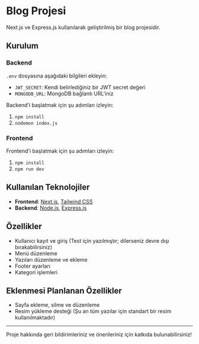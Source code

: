 # Blog Projesi

Next.js ve Express.js kullanılarak geliştirilmiş bir blog projesidir.

## Kurulum

### Backend
`.env` dosyasına aşağıdaki bilgileri ekleyin:
- `JWT_SECRET`: Kendi belirlediğiniz bir JWT secret değeri
- `MONGODB_URL`: MongoDB bağlantı URL'iniz

Backend'i başlatmak için şu adımları izleyin:
1. `npm install`
2. `nodemon index.js`

### Frontend
Frontend'i başlatmak için şu adımları izleyin:
1. `npm install`
2. `npm run dev`

## Kullanılan Teknolojiler

- **Frontend**: [Next.js](https://nextjs.org/), [Tailwind CSS](https://tailwindcss.com/)
- **Backend**: [Node.js](https://nodejs.org/), [Express.js](https://expressjs.com/)

## Özellikler

- Kullanıcı kayıt ve giriş (Test için yazılmıştır; dilerseniz devre dışı bırakabilirsiniz)
- Menü düzenleme
- Yazıları düzenleme ve ekleme
- Footer ayarları
- Kategori işlemleri

## Eklenmesi Planlanan Özellikler

- Sayfa ekleme, silme ve düzenleme
- Resim yükleme desteği (Şu an tüm yazılar için standart bir resim kullanılmaktadır)

---

Proje hakkında geri bildirimleriniz ve önerileriniz için katkıda bulunabilirsiniz!
